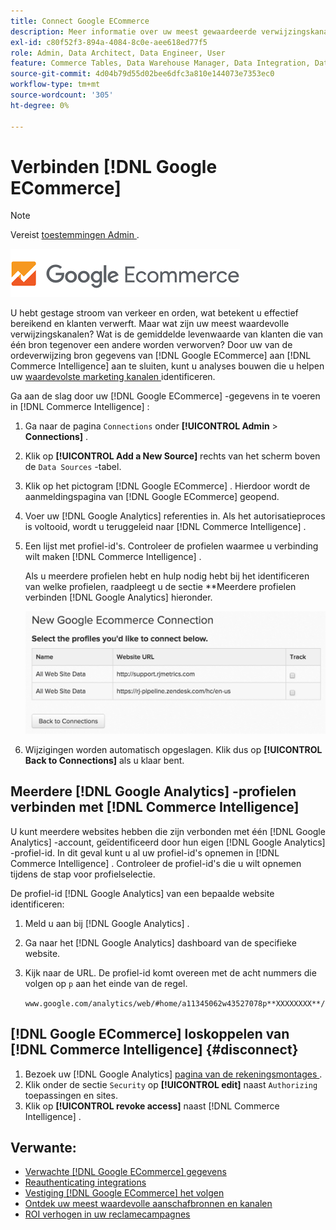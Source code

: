 ```yaml
---
title: Connect Google ECommerce
description: Meer informatie over uw meest gewaardeerde verwijzingskanalen.
exl-id: c80f52f3-894a-4084-8c0e-aee618ed77f5
role: Admin, Data Architect, Data Engineer, User
feature: Commerce Tables, Data Warehouse Manager, Data Integration, Data Import/Export
source-git-commit: 4d04b79d55d02bee6dfc3a810e144073e7353ec0
workflow-type: tm+mt
source-wordcount: '305'
ht-degree: 0%

---
```


# Verbinden [!DNL Google ECommerce]

>[!NOTE]
>
>Vereist [ toestemmingen Admin ](../../../administrator/user-management/user-management.md).

![ het embleem van de eCommerce van Google ](../../../assets/google-ecommerce-logo.png)

U hebt gestage stroom van verkeer en orden, wat betekent u effectief bereikend en klanten verwerft. Maar wat zijn uw meest waardevolle verwijzingskanalen? Wat is de gemiddelde levenwaarde van klanten die van één bron tegenover een andere worden verworven? Door uw van de ordeverwijzing bron gegevens van [!DNL Google ECommerce] aan [!DNL Commerce Intelligence] aan te sluiten, kunt u analyses bouwen die u helpen uw [ waardevolste marketing kanalen ](../../../data-analyst/analysis/most-value-source-channel.md) identificeren.

Ga aan de slag door uw [!DNL Google ECommerce] -gegevens in te voeren in [!DNL Commerce Intelligence] :

1. Ga naar de pagina `Connections` onder **[!UICONTROL Admin** > **Connections]** .

1. Klik op **[!UICONTROL Add a New Source]** rechts van het scherm boven de `Data Sources` -tabel.

1. Klik op het pictogram [!DNL Google ECommerce] . Hierdoor wordt de aanmeldingspagina van [!DNL Google ECommerce] geopend.

1. Voer uw [!DNL Google Analytics] referenties in. Als het autorisatieproces is voltooid, wordt u teruggeleid naar [!DNL Commerce Intelligence] .

1. Een lijst met profiel-id&#39;s. Controleer de profielen waarmee u verbinding wilt maken [!DNL Commerce Intelligence] .

   Als u meerdere profielen hebt en hulp nodig hebt bij het identificeren van welke profielen, raadpleegt u de sectie **Meerdere profielen verbinden [!DNL Google Analytics] hieronder.

   ![ Vorm die opties toont om veelvoudige profielen van Google Analytics te verbinden ](../../../assets/conn-mult-ga-profiles.png)<!--{: width="500"}-->

1. Wijzigingen worden automatisch opgeslagen. Klik dus op **[!UICONTROL Back to Connections]** als u klaar bent.

## Meerdere [!DNL Google Analytics] -profielen verbinden met [!DNL Commerce Intelligence]

U kunt meerdere websites hebben die zijn verbonden met één [!DNL Google Analytics] -account, geïdentificeerd door hun eigen [!DNL Google Analytics] -profiel-id. In dit geval kunt u al uw profiel-id&#39;s opnemen in [!DNL Commerce Intelligence] . Controleer de profiel-id&#39;s die u wilt opnemen tijdens de stap voor profielselectie.

De profiel-id [!DNL Google Analytics] van een bepaalde website identificeren:

1. Meld u aan bij [!DNL Google Analytics] .
1. Ga naar het [!DNL Google Analytics] dashboard van de specifieke website.
1. Kijk naar de URL. De profiel-id komt overeen met de acht nummers die volgen op `p` aan het einde van de regel.

   `www.google.com/analytics/web/#home/a11345062w43527078p**XXXXXXXX**/`

## [!DNL Google ECommerce] loskoppelen van [!DNL Commerce Intelligence] {#disconnect}

1. Bezoek uw [!DNL Google Analytics] [ pagina van de rekeningsmontages ](https://www.google.com/account/about/?hl=en).
1. Klik onder de sectie `Security` op **[!UICONTROL edit]** naast `Authorizing` toepassingen en sites.
1. Klik op **[!UICONTROL revoke access]** naast [!DNL Commerce Intelligence] .

## Verwante:

* [Verwachte  [!DNL Google ECommerce]  gegevens](../integrations/google-ecommerce-data.md)
* [ Reauthenticating integrations ](https://experienceleague.adobe.com/docs/commerce-knowledge-base/kb/how-to/mbi-reauthenticating-integrations.html)
* [ Vestiging  [!DNL Google ECommerce]  het volgen ](https://support.google.com/analytics/answer/1009612?hl=en)
* [Ontdek uw meest waardevolle aanschafbronnen en kanalen](../../analysis/most-value-source-channel.md)
* [ROI verhogen in uw reclamecampagnes](../../analysis/roi-ad-camp.md)
